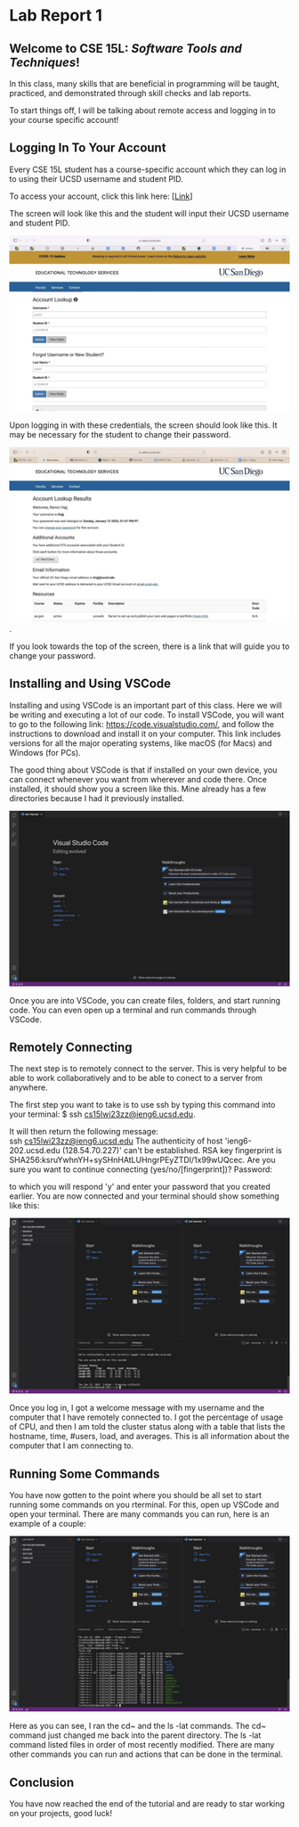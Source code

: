 # Lab Report 1
## Welcome to CSE 15L: *Software Tools and Techniques*!  

In this class, many skills that are beneficial in programming will be taught, practiced, and demonstrated through skill checks and lab reports.
  
  
To start things off, I will be talking about remote access and logging in to your course specific account!  
  
  
## Logging In To Your Account  
  
Every CSE 15L student has a course-specific account which they can log in to using their UCSD username and student PID.   

To access your account, click this link here: [[Link](https://sdacs.ucsd.edu/~icc/index.php)] 

The screen will look like this and the student will input their UCSD username and student PID.    

![Image](account2.jpeg)
  
 Upon logging in with these credentials, the screen should look like this. It may be necessary for the student to change their password.

![Image](account.jpeg). 

If you look towards the top of the screen, there is a link that will guide you to change your password. 

## Installing and Using VSCode

Installing and using VSCode is an important part of this class. Here we will be writing and executing a lot of our code. To install VSCode, you will want to go to the following link: https://code.visualstudio.com/, and follow the instructions to download and install it on your computer. This link includes versions for all the major operating systems, like macOS (for Macs) and Windows (for PCs).     

The good thing about VSCode is that if installed on your own device, you can connect whenever you want from wherever and code there. Once installed, it should show you a screen like this. Mine already has a few directories because I had it previously installed.   
  
  
![Image](vscode.jpeg)  
  
Once you are into VSCode, you can create files, folders, and start running code. You can even open up a terminal and run commands through VSCode.
  
## Remotely Connecting
  
The next step is to remotely connect to the server. This is very helpful to be able to work collaboratively and to be able to conect to a server from anywhere.   

The first step you want to take is to use ssh by typing this command into your terminal: $ ssh cs15lwi23zz@ieng6.ucsd.edu.   

It will then return the following message:   
ssh cs15lwi23zz@ieng6.ucsd.edu
The authenticity of host 'ieng6-202.ucsd.edu (128.54.70.227)' can't be established.
RSA key fingerprint is SHA256:ksruYwhnYH+sySHnHAtLUHngrPEyZTDl/1x99wUQcec.
Are you sure you want to continue connecting (yes/no/[fingerprint])? 
Password:  

to which you will respond 'y' and enter your password that you created earlier. You are now connected and your terminal should show something like this:   
  
![Image](vscode2.jpeg)  
  
Once you log in, I got a welcome message with my username and the computer that I have remotely connected to. I got the percentage of usage of CPU, and then I am told the cluster status along with a table that lists the hostname, time, #users, load, and averages. This is all information about the computer that I am connecting to. 

  
## Running Some Commands  
  
You have now gotten to the point where you should be all set to start running some commands on you rterminal. For this, open up VSCode and open your terminal. There are many commands you can run, here is an example of a couple:   
  
![Image](commands.jpeg)  
  
Here as you can see, I ran the cd~ and the ls -lat commands. The cd~ command just changed me back into the parent directory. The ls -lat command listed files in order of most recently modified. There are many other commands you can run and actions that can be done in the terminal. 

## Conclusion  
You have now reached the end of the tutorial and are ready to star working on your projects, good luck!






